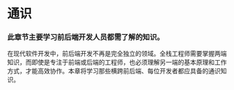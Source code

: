 # 通识

### 此章节主要学习前后端开发人员都需了解的知识。

在现代软件开发中，前后端开发不再是完全独立的领域。全栈工程师需要掌握两端知识，而即使是专注于前端或后端的工程师，也必须理解另一端的基本原理和工作方式，才能高效协作。本章将学习那些横跨前后端、每位开发者都应具备的通识知识。

